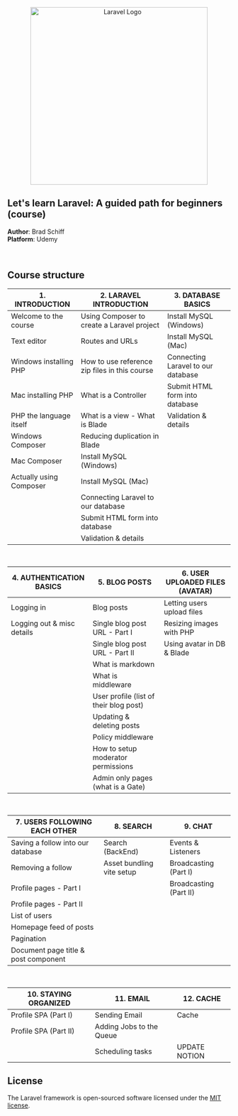 <p align="center"><a href="https://laravel.com" target="_blank"><img src="https://raw.githubusercontent.com/laravel/art/master/logo-lockup/5%20SVG/2%20CMYK/1%20Full%20Color/laravel-logolockup-cmyk-red.svg" width="400" alt="Laravel Logo"></a></p>

## Let's learn Laravel: A guided path for beginners (course)

**Author**: Brad Schiff\
**Platform**: Udemy

<br>

## Course structure

| 1. INTRODUCTION             | 2. LARAVEL INTRODUCTION                        | 3. DATABASE BASICS                   |
|-----------------------------|------------------------------------------------|--------------------------------------|
| Welcome to the course       | Using Composer to create a Laravel project     | Install MySQL (Windows)              |
| Text editor                 | Routes and URLs                                | Install MySQL (Mac)                  |
| Windows installing PHP      | How to use reference zip files in this course  | Connecting Laravel to our database   |
| Mac installing PHP          | What is a Controller                           | Submit HTML form into database       |
| PHP the language itself     | What is a view - What is Blade                 | Validation & details                 |
| Windows Composer            | Reducing duplication in Blade                  |                                      |
| Mac Composer                | Install MySQL (Windows)                        |                                      |
| Actually using Composer     | Install MySQL (Mac)                            |                                      |
|                             | Connecting Laravel to our database             |                                      |
|                             | Submit HTML form into database                 |                                      |
|                             | Validation & details                           |                                      |

<br>

| 4. AUTHENTICATION BASICS      | 5. BLOG POSTS                                   | 6. USER UPLOADED FILES (AVATAR)        |
|-------------------------------|-------------------------------------------------|----------------------------------------|
| Logging in                    | Blog posts                                      | Letting users upload files             |
| Logging out & misc details    | Single blog post URL - Part I                   | Resizing images with PHP               |
|                               | Single blog post URL - Part II                  | Using avatar in DB & Blade             |
|                               | What is markdown                                |                                        |
|                               | What is middleware                              |                                        |
|                               | User profile (list of their blog post)          |                                        |
|                               | Updating & deleting posts                       |                                        |
|                               | Policy middleware                               |                                        |
|                               | How to setup moderator permissions              |                                        |
|                               | Admin only pages (what is a Gate)               |                                        |

<br>

| 7. USERS FOLLOWING EACH OTHER         | 8. SEARCH                  | 9. CHAT                  |
|---------------------------------------|----------------------------|--------------------------|
| Saving a follow into our database     | Search (BackEnd)           | Events & Listeners       |
| Removing a follow                     | Asset bundling vite setup  | Broadcasting (Part I)    |
| Profile pages - Part I                |                            | Broadcasting (Part II)   |
| Profile pages - Part II               |                            |                          |
| List of users                         |                            |                          |
| Homepage feed of posts                |                            |                          |
| Pagination                            |                            |                          |
| Document page title & post component  |                            |                          |

<br>

| 10. STAYING ORGANIZED     | 11. EMAIL                          | 12. CACHE     |
|---------------------------|------------------------------------|---------------|
| Profile SPA (Part I)      | Sending Email                      | Cache         |
| Profile SPA (Part II)     | Adding Jobs to the Queue           |               |
|                           | Scheduling tasks | UPDATE NOTION   |               |


## License

The Laravel framework is open-sourced software licensed under the [MIT license](https://opensource.org/licenses/MIT).
